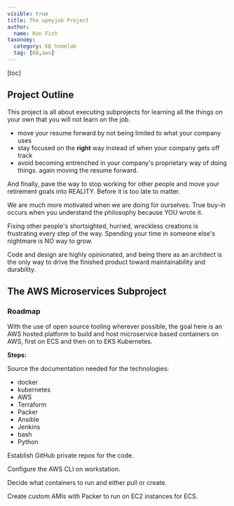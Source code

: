 ```yaml
---
visible: true
title: The upmyjob Project
author:
  name: Ron Fish
taxonomy:
  category: KB homelab
  tag: [KB,aws]
---
```

[toc]

## Project Outline

This project is all about executing subprojects for learning all the things on your own that you will not learn on the job.
- move your resume forward by not being limited to what your company uses
- stay focused on the **right** way instead of when your company gets off track
- avoid becoming entrenched in your company's proprietary way of doing things. again moving the resume forward.

And finally, pave the way to stop working for other people and move your retirement goals into REALITY. Before it is too late to matter.

We are much more motivated when we are doing for ourselves. True buy-in occurs when you understand the philosophy because YOU wrote it.

Fixing other people's shortsighted, hurried, wreckless creations is frustrating every step of the way. Spending your time in someone else's nightmare is NO way to grow. 

Code and design are highly opinionated, and being there as an architect is the only way to drive the finished product toward maintainability and durability.

## The AWS Microservices Subproject

### Roadmap

With the use of open source tooling wherever possible, the goal here is an AWS hosted platform to build and host microservice based containers on AWS, first on ECS and then on to EKS Kubernetes.

**Steps:**

Source the documentation needed for the technologies:
- docker
- kubernetes
- AWS
- Terraform
- Packer
- Ansible
- Jenkins
- bash
- Python

Establish GitHub private repos for the code.

Configure the AWS CLI on workstation.

Decide what containers to run and either pull or create.

Create custom AMIs with Packer to run on EC2 instances for ECS.


